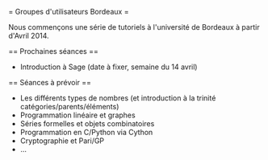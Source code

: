 = Groupes d'utilisateurs Bordeaux =

Nous commençons une série de tutoriels à l'université de Bordeaux à partir d'Avril 2014.

== Prochaines séances ==

 * Introduction à Sage (date à fixer, semaine du 14 avril)

== Séances à prévoir ==

 * Les différents types de nombres (et introduction à la trinité catégories/parents/éléments)
 * Programmation linéaire et graphes
 * Séries formelles et objets combinatoires
 * Programmation en C/Python via Cython
 * Cryptographie et Pari/GP
 * ...
